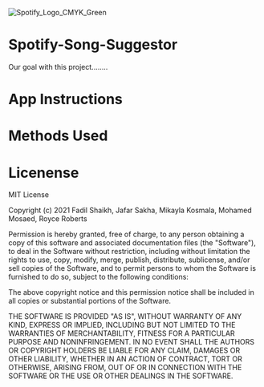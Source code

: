![Spotify_Logo_CMYK_Green](https://user-images.githubusercontent.com/86321131/137929977-3d67a2a3-96ce-4078-8fcc-2a331e03321a.png)
# Spotify-Song-Suggestor
Our goal with this project........
# App Instructions
# Methods Used
# Licenense
MIT License

Copyright (c) 2021 Fadil Shaikh, Jafar Sakha, Mikayla Kosmala, Mohamed Mosaed, Royce Roberts

Permission is hereby granted, free of charge, to any person obtaining a copy
of this software and associated documentation files (the "Software"), to deal
in the Software without restriction, including without limitation the rights
to use, copy, modify, merge, publish, distribute, sublicense, and/or sell
copies of the Software, and to permit persons to whom the Software is
furnished to do so, subject to the following conditions:

The above copyright notice and this permission notice shall be included in all
copies or substantial portions of the Software.

THE SOFTWARE IS PROVIDED "AS IS", WITHOUT WARRANTY OF ANY KIND, EXPRESS OR
IMPLIED, INCLUDING BUT NOT LIMITED TO THE WARRANTIES OF MERCHANTABILITY,
FITNESS FOR A PARTICULAR PURPOSE AND NONINFRINGEMENT. IN NO EVENT SHALL THE
AUTHORS OR COPYRIGHT HOLDERS BE LIABLE FOR ANY CLAIM, DAMAGES OR OTHER
LIABILITY, WHETHER IN AN ACTION OF CONTRACT, TORT OR OTHERWISE, ARISING FROM,
OUT OF OR IN CONNECTION WITH THE SOFTWARE OR THE USE OR OTHER DEALINGS IN THE
SOFTWARE.
